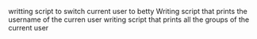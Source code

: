 writting script to switch current user to betty
Writing script that prints the username of the curren user
writing script that prints all the groups of the current user
